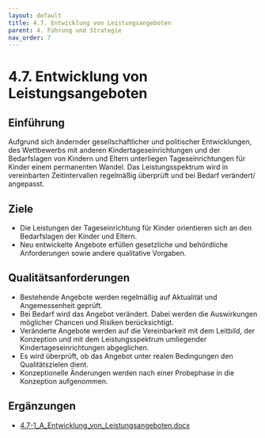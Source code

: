 ```yaml
---
layout: default
title: 4.7. Entwicklung von Leistungsangeboten
parent: 4. Führung und Strategie
nav_order: 7
---
```


# 4.7. Entwicklung von Leistungsangeboten

## Einführung
Aufgrund sich ändernder gesellschaftlicher und politischer Entwicklungen, des Wettbewerbs mit anderen Kindertageseinrichtungen und der Bedarfslagen von Kindern und Eltern unterliegen Tageseinrichtungen für Kinder einem permanenten Wandel.
Das Leistungsspektrum wird in vereinbarten Zeitintervallen regelmäßig überprüft und bei Bedarf verändert/ angepasst.

## Ziele
* Die Leistungen der Tageseinrichtung für Kinder orientieren sich an den Bedarfslagen der Kinder und Eltern.
* Neu entwickelte Angebote erfüllen gesetzliche und behördliche Anforderungen sowie andere qualitative Vorgaben.

## Qualitätsanforderungen
* Bestehende Angebote werden regelmäßig auf Aktualität und Angemessenheit geprüft.
* Bei Bedarf wird das Angebot verändert. Dabei werden die Auswirkungen möglicher Chancen und Risiken berücksichtigt.
* Veränderte Angebote werden auf die Vereinbarkeit mit dem Leitbild, der Konzeption und mit dem Leistungsspektrum umliegender Kindertageseinrichtungen abgeglichen.
* Es wird überprüft, ob das Angebot unter realen Bedingungen den Qualitätszielen dient.
* Konzeptionelle Änderungen werden nach einer Probephase in die Konzeption aufgenommen.

## Ergänzungen
* [4.7-1_A_Entwicklung_von_Leistungsangeboten.docx](4.7-1_A_Entwicklung_von_Leistungsangeboten.docx)